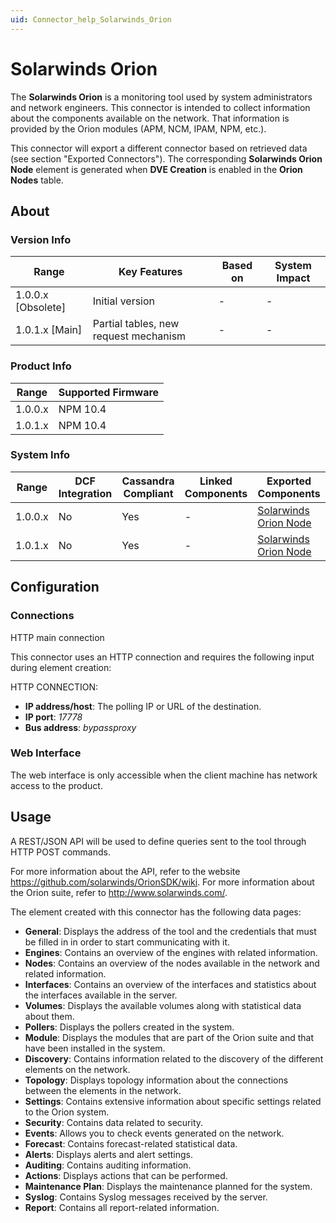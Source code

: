```yaml
---
uid: Connector_help_Solarwinds_Orion
---
```


# Solarwinds Orion

The **Solarwinds Orion** is a monitoring tool used by system administrators and network engineers. This connector is intended to collect information about the components available on the network. That information is provided by the Orion modules (APM, NCM, IPAM, NPM, etc.).

This connector will export a different connector based on retrieved data (see section "Exported Connectors"). The corresponding **Solarwinds Orion Node** element is generated when **DVE Creation** is enabled in the **Orion Nodes** table.

## About

### Version Info

| **Range**            | **Key Features**                      | **Based on** | **System Impact** |
|----------------------|---------------------------------------|--------------|-------------------|
| 1.0.0.x \[Obsolete\] | Initial version                       | \-           | \-                |
| 1.0.1.x \[Main\]     | Partial tables, new request mechanism | \-           | \-                |

### Product Info

| Range     | Supported Firmware     |
|-----------|------------------------|
| 1.0.0.x   | NPM 10.4               |
| 1.0.1.x   | NPM 10.4               |

### System Info

| **Range** | **DCF Integration** | **Cassandra Compliant** | **Linked Components** | **Exported Components**                                                |
|-----------|---------------------|-------------------------|-----------------------|------------------------------------------------------------------------|
| 1.0.0.x   | No                  | Yes                     | \-                    | [Solarwinds Orion Node](xref:Connector_help_Solarwinds_Orion_Node) |
| 1.0.1.x   | No                  | Yes                     | \-                    | [Solarwinds Orion Node](xref:Connector_help_Solarwinds_Orion_Node) |

## Configuration

### Connections

HTTP main connection

This connector uses an HTTP connection and requires the following input during element creation:

HTTP CONNECTION:

- **IP address/host**: The polling IP or URL of the destination.
- **IP port**: *17778*
- **Bus address**: *bypassproxy*

### Web Interface

The web interface is only accessible when the client machine has network access to the product.

## Usage

A REST/JSON API will be used to define queries sent to the tool through HTTP POST commands.

For more information about the API, refer to the website <https://github.com/solarwinds/OrionSDK/wiki>. For more information about the Orion suite, refer to <http://www.solarwinds.com/>.

The element created with this connector has the following data pages:

- **General**: Displays the address of the tool and the credentials that must be filled in in order to start communicating with it.
- **Engines**: Contains an overview of the engines with related information.
- **Nodes**: Contains an overview of the nodes available in the network and related information.
- **Interfaces**: Contains an overview of the interfaces and statistics about the interfaces available in the server.
- **Volumes**: Displays the available volumes along with statistical data about them.
- **Pollers**: Displays the pollers created in the system.
- **Module**: Displays the modules that are part of the Orion suite and that have been installed in the system.
- **Discovery**: Contains information related to the discovery of the different elements on the network.
- **Topology**: Displays topology information about the connections between the elements in the network.
- **Settings**: Contains extensive information about specific settings related to the Orion system.
- **Security**: Contains data related to security.
- **Events**: Allows you to check events generated on the network.
- **Forecast**: Contains forecast-related statistical data.
- **Alerts**: Displays alerts and alert settings.
- **Auditing**: Contains auditing information.
- **Actions**: Displays actions that can be performed.
- **Maintenance Plan**: Displays the maintenance planned for the system.
- **Syslog**: Contains Syslog messages received by the server.
- **Report**: Contains all report-related information.
